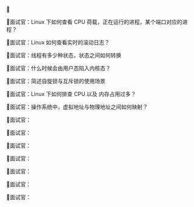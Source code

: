 👯

📝面试官：Linux 下如何查看 CPU 荷载，正在运行的进程，某个端口对应的进程？

📝面试官：Linux 如何查看实时的滚动日志？

📝面试官：线程有多少种状态，状态之间如何转换

📝面试官：什么时候会由用户态陷入内核态？

📝面试官：简述自旋锁与互斥锁的使用场景

📝面试官：Linux 下如何排查 CPU 以及 内存占用过多？

📝面试官：操作系统中，虚拟地址与物理地址之间如何映射？

📝面试官：

📝面试官：

📝面试官：

📝面试官：

📝面试官：

📝面试官：

📝面试官：

